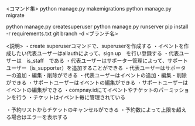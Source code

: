 <コマンド集>
python manage.py makemigrations
python manage.py migrate

python manage.py createsuperuser
python manage.py runserver
pip install -r requirements.txt
git branch -d <ブランチ名>


<説明>
・create superuserコマンドで、superuserを作成する
・イベントを作成したい代表ユーザーはallauthによって、sign up　を行い登録する
・代表ユーザーは　is_staff　である
・代表ユーザーはサポーター管理によって、サポートユーザー（is_supporter）を追加することができる
・代表ユーザーはサポーターの追加・編集・削除ができる
・代表ユーザーはイベントの追加・編集・削除ができる
・サポートユーザーはイベントの編集ができる
・サポートユーザーはイベントの編集ができる
・compnay.idにてイベントやチケットのパーミッションを行う
・チケットはイベント毎に管理されている

<memo>
・予約リストからチケットのキャンセルができる
・予約数によって上限を超える場合はエラーを表示する